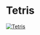 # Tetris

[![Tetris](https://img.youtube.com/vi/VmRJJkPw1wQ&ab/0.jpg)](https://www.youtube.com/watch?v=VmRJJkPw1wQ&ab)
